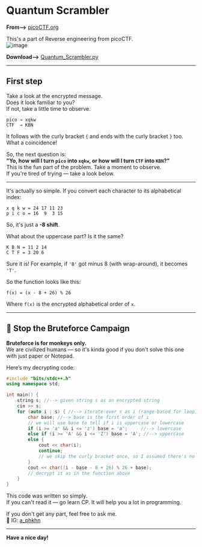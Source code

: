 # Quantum Scrambler 
**From-->** [picoCTF.org](https://play.picoctf.org/practice/challenge/479?category=3&page=1&search=)

This's a part of Reverse engineering from picoCTF.  
![image](<img width="940" height="787" alt="Image" src="https://github.com/user-attachments/assets/552eb60b-f4bb-4b78-9897-340c92f41f41" />)

**Download-->** [Quantum_Scrambler.py](https://challenge-files.picoctf.net/c_verbal_sleep/8ae2427fa0efa37bd8fcb87e6d5ff72813c9f594334ae1270fddb981dfdc756b/quantum_scrambler.py)

---

## First step

Take a look at the encrypted message.  
Does it look familiar to you?  
If not, take a little time to observe.

```
pico → xqkw  
CTF  → KBN
```

It follows with the curly bracket `{` and ends with the curly bracket `}` too. What a coincidence!

So, the next question is:  
**"Yo, how will I turn `pico` into `xqkw`, or how will I turn `CTF` into `KBN`?"**  
This is the fun part of the problem. Take a moment to observe.  
If you're tired of trying — take a look below.

---

It's actually so simple. If you convert each character to its alphabetical index:

```
x q k w = 24 17 11 23  
p i c o = 16  9  3 15
```

So, it's just a **-8 shift**.

What about the uppercase part? Is it the same?

```
K B N = 11 2 14  
C T F = 3 20 6
```

Sure it is! For example, if `'B'` got minus 8 (with wrap-around), it becomes `'T'`.

So the function looks like this:

```
f(x) = (x - 8 + 26) % 26

```

Where `f(x)` is the encrypted alphabetical order of `x`.

---

## 🚫 Stop the Bruteforce Campaign

**Bruteforce is for monkeys only.**  
We are civilized humans — so it's kinda good if you don't solve this one with just paper or Notepad.

Here’s my decrypting code:

```cpp
#include "bits/stdc++.h"
using namespace std;

int main() {
    string s; //--> given string s as an encrypted string
    cin >> s;
    for (auto i : s) { //--> iterate over s as i (range-based for loop)
        char base; //--> base is the first order of i
        // we will use base to tell if i is uppercase or lowercase
        if (i >= 'a' && i <= 'z') base = 'a';     //--> lowercase
        else if (i >= 'A' && i <= 'Z') base = 'A'; //--> uppercase
        else {
            cout << char(i);
            continue;
            // we skip the curly bracket once, so I assumed there's no need to decrypt symbols
        }
        cout << char((i - base - 8 + 26) % 26 + base);
        // decrypt it as in the function above
    }
}
```

This code was written so simply.  
If you can't read it — go learn CP. It will help you a lot in programming.

If you don't get any part, feel free to ask me.  
📩 IG: [a_phkhn](https://www.instagram.com/a_phkhn)

---

**Have a nice day!**
